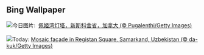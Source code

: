 ## Bing Wallpaper
![](https://www.bing.com/th?id=OHR.PeggysCove_ZH-CN4221190894_UHD.jpg&w=1000)今日图片: &nbsp;[佩姬湾灯塔，新斯科舍省，加拿大 (© Pugalenthi/Getty Images)](https://www.bing.com/th?id=OHR.PeggysCove_ZH-CN4221190894_UHD.jpg)
<br><br/>
![](https://www.bing.com/th?id=OHR.RegistanUzbekistan_EN-US7287760362_UHD.jpg&w=1000)Today: [Mosaic façade in Registan Square, Samarkand, Uzbekistan (© da-kuk/Getty Images)](https://www.bing.com/th?id=OHR.RegistanUzbekistan_EN-US7287760362_UHD.jpg)
<br><br/>

